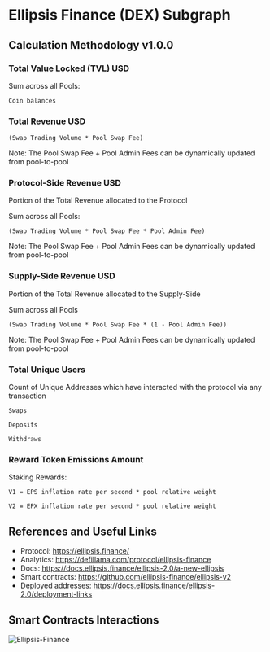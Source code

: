# Ellipsis Finance (DEX) Subgraph

## Calculation Methodology v1.0.0

### Total Value Locked (TVL) USD

Sum across all Pools:

`Coin balances`

### Total Revenue USD

`(Swap Trading Volume * Pool Swap Fee)`

Note: The Pool Swap Fee + Pool Admin Fees can be dynamically updated from pool-to-pool

### Protocol-Side Revenue USD

Portion of the Total Revenue allocated to the Protocol

Sum across all Pools:

`(Swap Trading Volume * Pool Swap Fee * Pool Admin Fee)`

Note: The Pool Swap Fee + Pool Admin Fees can be dynamically updated from pool-to-pool

### Supply-Side Revenue USD

Portion of the Total Revenue allocated to the Supply-Side

Sum across all Pools

`(Swap Trading Volume * Pool Swap Fee * (1 - Pool Admin Fee))`

Note: The Pool Swap Fee + Pool Admin Fees can be dynamically updated from pool-to-pool

### Total Unique Users

Count of Unique Addresses which have interacted with the protocol via any transaction

`Swaps`

`Deposits`

`Withdraws`

### Reward Token Emissions Amount

Staking Rewards:

`V1 = EPS inflation rate per second * pool relative weight`

`V2 = EPX inflation rate per second * pool relative weight`

## References and Useful Links

- Protocol: https://ellipsis.finance/
- Analytics: https://defillama.com/protocol/ellipsis-finance
- Docs: https://docs.ellipsis.finance/ellipsis-2.0/a-new-ellipsis
- Smart contracts: https://github.com/ellipsis-finance/ellipsis-v2
- Deployed addresses: https://docs.ellipsis.finance/ellipsis-2.0/deployment-links

## Smart Contracts Interactions

![Ellipsis-Finance](../../docs/images/protocols/ellipsis-finance.png "Ellipsis-Finance")
